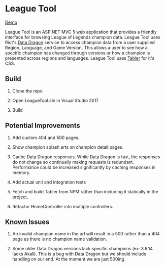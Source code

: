 # League Tool

[Demo](http://leaguetool.azurewebsites.net)

League Tool is an ASP.NET MVC 5 web application that provides a friendly interface for browsing League of Legends champion data. League Tool uses Riot's [Data Dragon](https://developer.riotgames.com/static-data.html) service to access champion data from a user supplied Region, Language, and Game Version. This allows a user to see how a specific champion has changed through versions or how a champion is presented across regions and languages. League Tool uses [Tabler](https://github.com/tabler/tabler) for it's CSS.

## Build

1. Clone the repo

2. Open LeagueTool.sln in Visual Studio 2017

3. Build

## Potential Improvements

1. Add custom 404 and 500 pages.

2. Show champion splash arts on champion detail pages.

3. Cache Data Dragon responses. While Data Dragon is fast, the responses do not change so continually making requests is redundant. Performance could be increased significantly by caching responses in memory.

4. Add actual unit and integration tests

5. Fetch and build Tabler from NPM rather than including it statically in the project.

6. Refactor HomeController into multiple controllers.

## Known Issues

1. An invalid champion name in the url will result in a 500 rather than a 404 page as there is no champion name validation.

2. Some older Data Dragon versions lack specific champions (ex: 3.6.14 lacks Akali). This is a bug with Data Dragon but we should include handling on our end. At the moment we are just 500ing.
